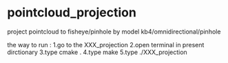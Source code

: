 # pointcloud_projection
project pointcloud to fisheye/pinhole by model kb4/omnidirectional/pinhole

the way to run :
1.go to the XXX_projection
2.open terminal in present dirctionary 
3.type cmake .
4.type make
5.type ./XXX_projection
